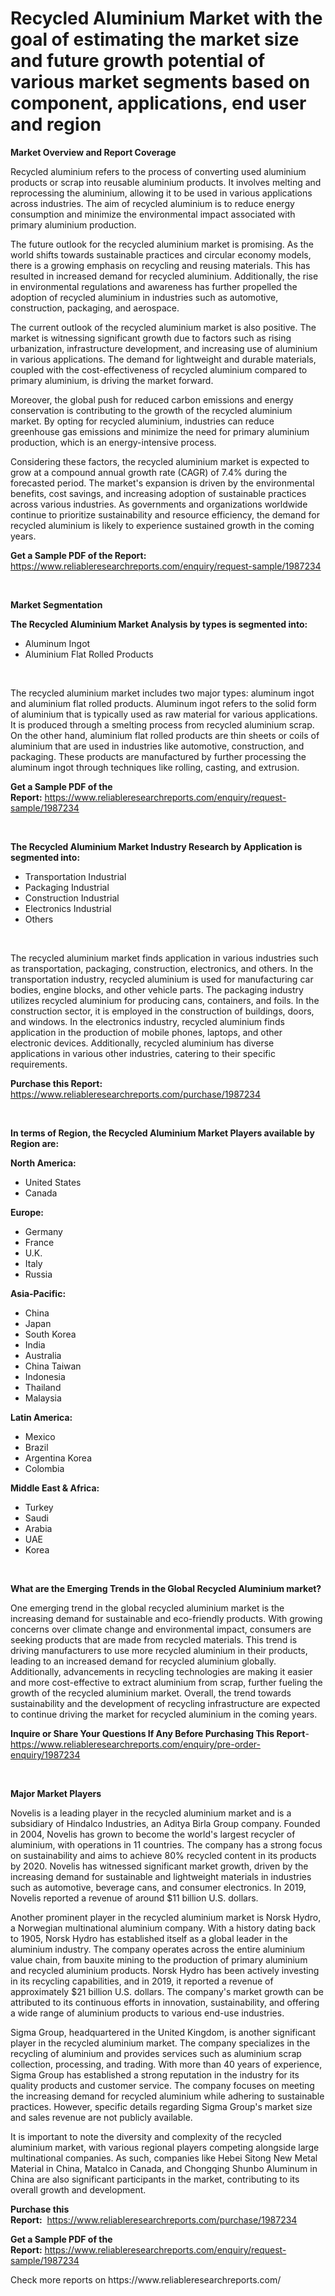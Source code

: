<p><h1>Recycled Aluminium Market with the goal of estimating the market size and future growth potential of various market segments based on component, applications, end user and region</h1></p><p><strong>Market Overview and Report Coverage</strong></p>
<p><p>Recycled aluminium refers to the process of converting used aluminium products or scrap into reusable aluminium products. It involves melting and reprocessing the aluminium, allowing it to be used in various applications across industries. The aim of recycled aluminium is to reduce energy consumption and minimize the environmental impact associated with primary aluminium production.</p><p>The future outlook for the recycled aluminium market is promising. As the world shifts towards sustainable practices and circular economy models, there is a growing emphasis on recycling and reusing materials. This has resulted in increased demand for recycled aluminium. Additionally, the rise in environmental regulations and awareness has further propelled the adoption of recycled aluminium in industries such as automotive, construction, packaging, and aerospace.</p><p>The current outlook of the recycled aluminium market is also positive. The market is witnessing significant growth due to factors such as rising urbanization, infrastructure development, and increasing use of aluminium in various applications. The demand for lightweight and durable materials, coupled with the cost-effectiveness of recycled aluminium compared to primary aluminium, is driving the market forward.</p><p>Moreover, the global push for reduced carbon emissions and energy conservation is contributing to the growth of the recycled aluminium market. By opting for recycled aluminium, industries can reduce greenhouse gas emissions and minimize the need for primary aluminium production, which is an energy-intensive process.</p><p>Considering these factors, the recycled aluminium market is expected to grow at a compound annual growth rate (CAGR) of 7.4% during the forecasted period. The market's expansion is driven by the environmental benefits, cost savings, and increasing adoption of sustainable practices across various industries. As governments and organizations worldwide continue to prioritize sustainability and resource efficiency, the demand for recycled aluminium is likely to experience sustained growth in the coming years.</p></p>
<p><strong>Get a Sample PDF of the Report:</strong> <a href="https://www.reliableresearchreports.com/enquiry/request-sample/1987234">https://www.reliableresearchreports.com/enquiry/request-sample/1987234</a></p>
<p>&nbsp;</p>
<p><strong>Market Segmentation</strong></p>
<p><strong>The Recycled Aluminium Market Analysis by types is segmented into:</strong></p>
<p><ul><li>Aluminum Ingot</li><li>Aluminium Flat Rolled Products</li></ul></p>
<p>&nbsp;</p>
<p><p>The recycled aluminium market includes two major types: aluminum ingot and aluminium flat rolled products. Aluminum ingot refers to the solid form of aluminium that is typically used as raw material for various applications. It is produced through a smelting process from recycled aluminium scrap. On the other hand, aluminium flat rolled products are thin sheets or coils of aluminium that are used in industries like automotive, construction, and packaging. These products are manufactured by further processing the aluminum ingot through techniques like rolling, casting, and extrusion.</p></p>
<p><strong>Get a Sample PDF of the Report:</strong>&nbsp;<a href="https://www.reliableresearchreports.com/enquiry/request-sample/1987234">https://www.reliableresearchreports.com/enquiry/request-sample/1987234</a></p>
<p>&nbsp;</p>
<p><strong>The Recycled Aluminium Market Industry Research by Application is segmented into:</strong></p>
<p><ul><li>Transportation Industrial</li><li>Packaging Industrial</li><li>Construction Industrial</li><li>Electronics Industrial</li><li>Others</li></ul></p>
<p>&nbsp;</p>
<p><p>The recycled aluminium market finds application in various industries such as transportation, packaging, construction, electronics, and others. In the transportation industry, recycled aluminium is used for manufacturing car bodies, engine blocks, and other vehicle parts. The packaging industry utilizes recycled aluminium for producing cans, containers, and foils. In the construction sector, it is employed in the construction of buildings, doors, and windows. In the electronics industry, recycled aluminium finds application in the production of mobile phones, laptops, and other electronic devices. Additionally, recycled aluminium has diverse applications in various other industries, catering to their specific requirements.</p></p>
<p><strong>Purchase this Report:</strong>&nbsp; <a href="https://www.reliableresearchreports.com/purchase/1987234">https://www.reliableresearchreports.com/purchase/1987234</a></p>
<p>&nbsp;</p>
<p><strong>In terms of Region, the Recycled Aluminium Market Players available by Region are:</strong></p>
<p>
    <p> <strong> North America: </strong>
        <ul>
            <li>United States</li>
            <li>Canada</li>
        </ul>
        </p> 
    <p> <strong> Europe: </strong>
        <ul>
            <li>Germany</li>
            <li>France</li>
            <li>U.K.</li>
            <li>Italy</li>
            <li>Russia</li>
        </ul>
        </p> 
    <p> <strong> Asia-Pacific: </strong>
        <ul>
            <li>China</li>
            <li>Japan</li>
            <li>South Korea</li>
            <li>India</li>
            <li>Australia</li>
            <li>China Taiwan</li>
            <li>Indonesia</li>
            <li>Thailand</li>
            <li>Malaysia</li>
        </ul>
        </p> 
    <p> <strong> Latin America: </strong>
        <ul>
            <li>Mexico</li>
            <li>Brazil</li>
            <li>Argentina Korea</li>
            <li>Colombia</li>
        </ul>
        </p> 
    <p> <strong> Middle East & Africa: </strong>
        <ul>
            <li>Turkey</li>
            <li>Saudi</li>
            <li>Arabia</li>
            <li>UAE</li>
            <li>Korea</li>
        </ul>
    </p>
    </p>
<p>&nbsp;</p>
<p><strong>What are the Emerging Trends in the Global Recycled Aluminium market?</strong></p>
<p><p>One emerging trend in the global recycled aluminium market is the increasing demand for sustainable and eco-friendly products. With growing concerns over climate change and environmental impact, consumers are seeking products that are made from recycled materials. This trend is driving manufacturers to use more recycled aluminium in their products, leading to an increased demand for recycled aluminium globally. Additionally, advancements in recycling technologies are making it easier and more cost-effective to extract aluminium from scrap, further fueling the growth of the recycled aluminium market. Overall, the trend towards sustainability and the development of recycling infrastructure are expected to continue driving the market for recycled aluminium in the coming years.</p></p>
<p><strong>Inquire or Share Your Questions If Any Before Purchasing This Report</strong>- <a href="https://www.reliableresearchreports.com/enquiry/pre-order-enquiry/1987234">https://www.reliableresearchreports.com/enquiry/pre-order-enquiry/1987234</a></p>
<p>&nbsp;</p>
<p><strong>Major Market Players</strong></p>
<p><p>Novelis is a leading player in the recycled aluminium market and is a subsidiary of Hindalco Industries, an Aditya Birla Group company. Founded in 2004, Novelis has grown to become the world's largest recycler of aluminium, with operations in 11 countries. The company has a strong focus on sustainability and aims to achieve 80% recycled content in its products by 2020. Novelis has witnessed significant market growth, driven by the increasing demand for sustainable and lightweight materials in industries such as automotive, beverage cans, and consumer electronics. In 2019, Novelis reported a revenue of around $11 billion U.S. dollars.</p><p>Another prominent player in the recycled aluminium market is Norsk Hydro, a Norwegian multinational aluminium company. With a history dating back to 1905, Norsk Hydro has established itself as a global leader in the aluminium industry. The company operates across the entire aluminium value chain, from bauxite mining to the production of primary aluminium and recycled aluminium products. Norsk Hydro has been actively investing in its recycling capabilities, and in 2019, it reported a revenue of approximately $21 billion U.S. dollars. The company's market growth can be attributed to its continuous efforts in innovation, sustainability, and offering a wide range of aluminium products to various end-use industries.</p><p>Sigma Group, headquartered in the United Kingdom, is another significant player in the recycled aluminium market. The company specializes in the recycling of aluminium and provides services such as aluminium scrap collection, processing, and trading. With more than 40 years of experience, Sigma Group has established a strong reputation in the industry for its quality products and customer service. The company focuses on meeting the increasing demand for recycled aluminium while adhering to sustainable practices. However, specific details regarding Sigma Group's market size and sales revenue are not publicly available.</p><p>It is important to note the diversity and complexity of the recycled aluminium market, with various regional players competing alongside large multinational companies. As such, companies like Hebei Sitong New Metal Material in China, Matalco in Canada, and Chongqing Shunbo Aluminum in China are also significant participants in the market, contributing to its overall growth and development.</p></p>
<p><strong>Purchase this Report:</strong>&nbsp;&nbsp;<a href="https://www.reliableresearchreports.com/purchase/1987234">https://www.reliableresearchreports.com/purchase/1987234</a></p>
<p></p>
<p><strong>Get a Sample PDF of the Report:</strong>&nbsp;<a href="https://www.reliableresearchreports.com/enquiry/request-sample/1987234">https://www.reliableresearchreports.com/enquiry/request-sample/1987234</a></p>
<p>Check more reports on https://www.reliableresearchreports.com/</p>